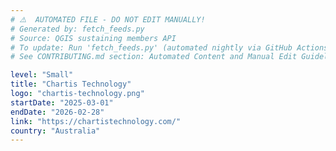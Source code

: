```yaml
---
# ⚠️  AUTOMATED FILE - DO NOT EDIT MANUALLY!
# Generated by: fetch_feeds.py
# Source: QGIS sustaining members API
# To update: Run 'fetch_feeds.py' (automated nightly via GitHub Actions)
# See CONTRIBUTING.md section: Automated Content and Manual Edit Guidelines

level: "Small"
title: "Chartis Technology"
logo: "chartis-technology.png"
startDate: "2025-03-01"
endDate: "2026-02-28"
link: "https://chartistechnology.com/"
country: "Australia"
---
```

